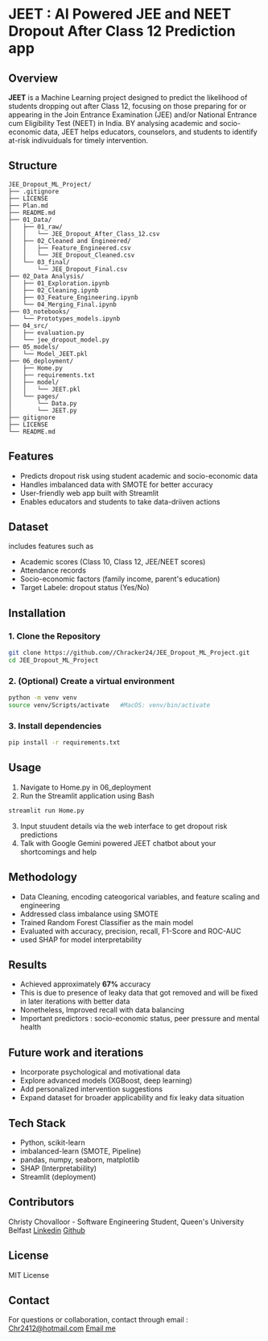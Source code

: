 # JEET : AI Powered JEE and NEET Dropout After Class 12 Prediction app

## Overview

**JEET** is a Machine Learning project designed to predict the likelihood of students dropping out after Class 12, focusing on those preparing for or appearing in the Join Entrance Examination (JEE) and/or National Entrance cum Eligibility Test (NEET) in India. BY analysing academic and socio-economic data, JEET helps educators, counselors, and students to identify at-risk indivuiduals for timely intervention.

## Structure
```
JEE_Dropout_ML_Project/
├── .gitignore
├── LICENSE
├── Plan.md
├── README.md
├── 01_Data/
│   ├── 01_raw/
│   │   └── JEE_Dropout_After_Class_12.csv
│   ├── 02_Cleaned and Engineered/
│   │   ├── Feature_Engineered.csv
│   │   └── JEE_Dropout_Cleaned.csv
│   └── 03_final/
│       └── JEE_Dropout_Final.csv
├── 02_Data Analysis/
│   ├── 01_Exploration.ipynb
│   ├── 02_Cleaning.ipynb
│   ├── 03_Feature_Engineering.ipynb
│   └── 04_Merging_Final.ipynb
├── 03_notebooks/
│   └── Prototypes_models.ipynb
├── 04_src/
│   ├── evaluation.py
│   └── jee_dropout_model.py
├── 05_models/
│   └── Model_JEET.pkl
├── 06_deployment/
│   ├── Home.py
│   ├── requirements.txt
│   ├── model/
│   │   └── JEET.pkl
│   └── pages/
│       └── Data.py
│       └── JEET.py
├── gitignore
├── LICENSE
└── README.md
```
## Features
 - Predicts dropout risk using student academic and socio-economic data
 - Handles imbalanced data with SMOTE for better accuracy
 - User-friendly web app built with Streamlit
 - Enables educators and students to take data-driiven actions

## Dataset
includes features such as 
 - Academic scores (Class 10, Class 12, JEE/NEET scores)
 - Attendance records
 - Socio-economic factors (family income, parent's education)
 - Target Labele: dropout status (Yes/No)

## Installation
### 1. Clone the Repository
```bash
git clone https://github.com//Chracker24/JEE_Dropout_ML_Project.git
cd JEE_Dropout_ML_Project
```
### 2. **(Optional)** Create a virtual environment
```bash
python -m venv venv
source venv/Scripts/activate   #MacOS: venv/bin/activate
```
### 3. Install dependencies
```bash
pip install -r requirements.txt
```

## Usage
1. Navigate to Home.py in 06_deployment
2. Run the Streamlit application using Bash
```bash
streamlit run Home.py
```
3. Input stuudent details via the web interface to get dropout risk predictions
4. Talk with Google Gemini powered JEET chatbot about your shortcomings and help 

## Methodology
 - Data Cleaning, encoding cateogorical variables, and feature scaling and engineering
 - Addressed class imbalance using SMOTE
 - Trained Random Forest Classifier as the main model
 - Evaluated with accuracy, precision, recall, F1-Score and ROC-AUC 
 - used SHAP for model interpretability

## Results
 - Achieved approximately **67%** accuracy
  - This is due to presence of leaky data that got removed and will be fixed in later iterations with better data
 - Nonetheless, Improved recall with data balancing
 - Important predictors : socio-economic status, peer pressure and mental health

## Future work and iterations
 - Incorporate psychological and motivational data
 - Explore advanced models (XGBoost, deep learning)
 - Add personalized intervention suggestions
 - Expand dataset for broader applicability and fix leaky data situation

## Tech Stack
 - Python, scikit-learn
 - imbalanced-learn (SMOTE, Pipeline)
 - pandas, numpy, seaborn, matplotlib
 - SHAP (Interpretabiility)
 - Streamlit (deployment)

## Contributors

Christy Chovalloor - Software Engineering Student, Queen's University Belfast
[Linkedin]("https://www.linkedin.com/in/christy-chovalloor/")
[Github]("https://github.com/Chracker24")

## License
MIT License

## Contact
For questions or collaboration, contact through email : Chr2412@hotmail.com
[Email me](mailto:Chr2412@hotmail.com)